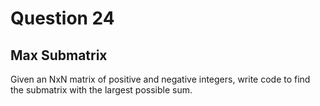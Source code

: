 # Question 24
## Max Submatrix
Given an NxN matrix of positive and negative integers, write code to find the submatrix with the largest possible sum.
